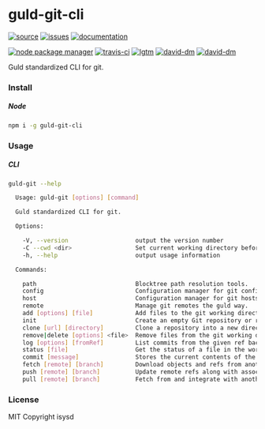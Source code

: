 # guld-git-cli

[![source](https://img.shields.io/badge/source-bitbucket-blue.svg)](https://bitbucket.org/guld/tech-js-node_modules-guld-git-cli) [![issues](https://img.shields.io/badge/issues-bitbucket-yellow.svg)](https://bitbucket.org/guld/tech-js-node_modules-guld-git-cli/issues) [![documentation](https://img.shields.io/badge/docs-guld.tech-green.svg)](https://guld.tech/cli/guld-git-cli.html)

[![node package manager](https://img.shields.io/npm/v/guld-git-cli.svg)](https://www.npmjs.com/package/guld-git-cli) [![travis-ci](https://travis-ci.org/guldcoin/tech-js-node_modules-guld-git-cli.svg)](https://travis-ci.org/guldcoin/tech-js-node_modules-guld-git-cli?branch=guld) [![lgtm](https://img.shields.io/lgtm/grade/javascript/b/guld/tech-js-node_modules-guld-git-cli.svg?logo=lgtm&logoWidth=18)](https://lgtm.com/projects/b/guld/tech-js-node_modules-guld-git-cli/context:javascript) [![david-dm](https://david-dm.org/guldcoin/tech-js-node_modules-guld-git-cli/status.svg)](https://david-dm.org/guldcoin/tech-js-node_modules-guld-git-cli) [![david-dm](https://david-dm.org/guldcoin/tech-js-node_modules-guld-git-cli/dev-status.svg)](https://david-dm.org/guldcoin/tech-js-node_modules-guld-git-cli?type=dev)

Guld standardized CLI for git.

### Install

##### Node

```sh
npm i -g guld-git-cli
```

### Usage

##### CLI

```sh
guld-git --help

  Usage: guld-git [options] [command]

  Guld standardized CLI for git.

  Options:

    -V, --version                   output the version number
    -C --cwd <dir>                  Set current working directory before running.
    -h, --help                      output usage information

  Commands:

    path                            Blocktree path resolution tools.
    config                          Configuration manager for git config files.
    host                            Configuration manager for git hosts.
    remote                          Manage git remotes the guld way.
    add [options] [file]            Add files to the git working directory.
    init                            Create an empty Git repository or reinitialize an existing one.
    clone [url] [directory]         Clone a repository into a new directory.
    remove|delete [options] <file>  Remove files from the git working directory.
    log [options] [fromRef]         List commits from the given ref backwards.
    status [file]                   Get the status of a file in the working directory.
    commit [message]                Stores the current contents of the index in a new commit along with a log message from the user describing the changes.
    fetch [remote] [branch]         Download objects and refs from another repository.
    push [remote] [branch]          Update remote refs along with associated objects.
    pull [remote] [branch]          Fetch from and integrate with another repository or a local branch.

```

### License

MIT Copyright isysd
